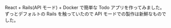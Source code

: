 React + Rails(API モード) + Docker で簡単な Todo アプリを作ってみました。
ずっとデフォルトの Rails を触っていたので API モードでの製作は新鮮なものでした。
